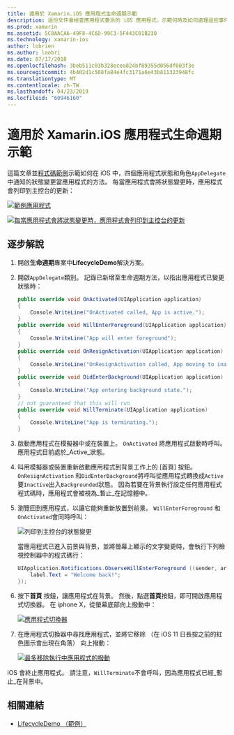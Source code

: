```yaml
---
title: 適用於 Xamarin.iOS 應用程式生命週期示範
description: 這份文件會檢查應用程式委派的 iOS 應用程式，示範何時及如何處理這些事件所處理的各種生命週期事件。
ms.prod: xamarin
ms.assetid: 5C8AACA6-49F8-4C6D-99C3-5F443C01B230
ms.technology: xamarin-ios
author: lobrien
ms.author: laobri
ms.date: 07/17/2018
ms.openlocfilehash: 3beb511c03b328ecea824bf89355d056df003f3e
ms.sourcegitcommit: 4b402d1c508fa84e4fc3171a6e43b811323948fc
ms.translationtype: MT
ms.contentlocale: zh-TW
ms.lasthandoff: 04/23/2019
ms.locfileid: "60946160"
---
```

# <a name="application-lifecycle-demo-for-xamarinios"></a>適用於 Xamarin.iOS 應用程式生命週期示範

這篇文章並[程式碼範例](https://developer.xamarin.com/samples/monotouch/LifecycleDemo/)示範如何在 iOS 中，四個應用程式狀態和角色`AppDelegate`中通知的狀態變更當應用程式的方法。 每當應用程式會將狀態變更時，應用程式會列印到主控台的更新：

[![](application-lifecycle-demo-images/image3-sml.png "範例應用程式")](application-lifecycle-demo-images/image3.png#lightbox)

[![](application-lifecycle-demo-images/image4.png "每當應用程式會將狀態變更時，應用程式會列印到主控台的更新")](application-lifecycle-demo-images/image4.png#lightbox)

## <a name="walkthrough"></a>逐步解說

1. 開啟**生命週期**專案中**LifecycleDemo**解決方案。
1. 開啟`AppDelegate`類別。 記錄已新增至生命週期方法，以指出應用程式已變更狀態時：

    ```csharp
    public override void OnActivated(UIApplication application)
    {
        Console.WriteLine("OnActivated called, App is active.");
    }
    public override void WillEnterForeground(UIApplication application)
    {
        Console.WriteLine("App will enter foreground");
    }
    public override void OnResignActivation(UIApplication application)
    {
        Console.WriteLine("OnResignActivation called, App moving to inactive state.");
    }
    public override void DidEnterBackground(UIApplication application)
    {
        Console.WriteLine("App entering background state.");
    }
    // not guaranteed that this will run
    public override void WillTerminate(UIApplication application)
    {
        Console.WriteLine("App is terminating.");
    }
    ```

1. 啟動應用程式在模擬器中或在裝置上。 `OnActivated` 將應用程式啟動時呼叫。 應用程式目前處於_Active_狀態。
1. 叫用模擬器或裝置重新啟動應用程式到背景工作上的 [首頁] 按鈕。 `OnResignActivation` 和`DidEnterBackground`將呼叫從應用程式轉換成`Active`要`Inactive`出入`Backgrounded`狀態。 因為若要在背景執行設定任何應用程式程式碼時，應用程式會被視為_暫止_在記憶體中。
1. 瀏覽回到應用程式，以讓它能夠重新放置到前景。 `WillEnterForeground` 和`OnActivated`會同時呼叫：

    ![](application-lifecycle-demo-images/image4.png "列印到主控台的狀態變更")

    當應用程式已進入前景與背景，並將螢幕上顯示的文字變更時，會執行下列檢視控制器中的程式碼行：

    ```csharp
    UIApplication.Notifications.ObserveWillEnterForeground ((sender, args) => {
        label.Text = "Welcome back!";
    });
    ```

1. 按下**首頁** 按鈕，讓應用程式在背景。 然後，點選**首頁**按鈕，即可開啟應用程式切換器。 在 iphone X，從螢幕底部向上撥動中：

    [![應用程式切換器](application-lifecycle-demo-images/app-switcher-sml.png "應用程式切換器")](application-lifecycle-demo-images/app-switcher.png#lightbox)
  
1. 在應用程式切換器中尋找應用程式，並將它移除 （在 iOS 11 日長按之前的紅色圖示會出現在角落） 向上撥動：

    [![最多移除執行中應用程式的撥動](application-lifecycle-demo-images/app-switcher-swipe-sml.png "撥動，最多移除執行中應用程式")](application-lifecycle-demo-images/app-switcher-swipe.png#lightbox)

iOS 會終止應用程式。 請注意，`WillTerminate`不會呼叫，因為應用程式已經_暫止_在背景中。

## <a name="related-links"></a>相關連結

- [LifecycleDemo （範例）](https://developer.xamarin.com/samples/monotouch/LifecycleDemo/)
